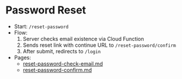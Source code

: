 # Password Reset

- Start: `/reset-password`
- Flow:
  1) Server checks email existence via Cloud Function
  2) Sends reset link with continue URL to `/reset-password/confirm`
  3) After submit, redirects to `/login`
- Pages:
  - [reset-password-check-email.md](./reset-password-check-email.md)
  - [reset-password-confirm.md](./reset-password-confirm.md) 